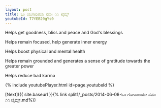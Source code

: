 ```yaml
---
layout: post
title: ಓಂ ಯುಗಾಧಿಪಯ ನಮಃ ೧೧ ಟೈಮ್ಸ್
youtubeId: T7YEB20gYs0
---
```

 
 
Helps get goodness, bliss and peace and God's blessings
 
Helps remain focused, help generate inner energy 
 
Helps boost physical and mental health 
 
Helps remain grounded and generates a sense of gratitude towards the greater power 
 
Helps reduce bad karma
 
 
 
 


{% include youtubePlayer.html id=page.youtubeId %}
 
[Next]({{ site.baseurl }}{% link  split1/_posts/2014-06-08-ಓಂ ಗೋಪಾಲಯೇ ನಮಃ ೧೧ ಟೈಮ್ಸ್.md%})
 
